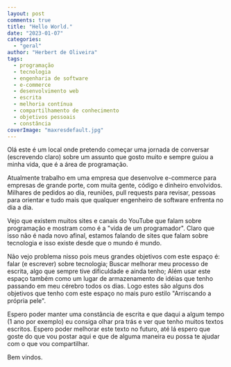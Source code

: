 ```yaml
---
layout: post
comments: true
title: "Hello World."
date: "2023-01-07"
categories: 
  - "geral"
author: "Herbert de Oliveira"
tags:
  - programação
  - tecnologia
  - engenharia de software
  - e-commerce
  - desenvolvimento web
  - escrita
  - melhoria contínua
  - compartilhamento de conhecimento
  - objetivos pessoais
  - constância
coverImage: "maxresdefault.jpg"
---
```


Olá este é um local onde pretendo começar uma jornada de conversar (escrevendo claro) sobre um assunto que gosto muito e sempre guiou a minha vida, que é a área de programação.

Atualmente trabalho em uma empresa que desenvolve e-commerce para empresas de grande porte, com muita gente, código e dinheiro envolvidos. Milhares de pedidos ao dia, reuniões, pull requests para revisar, pessoas para orientar e tudo mais que qualquer engenheiro de software enfrenta no dia a dia.

Vejo que existem muitos sites e canais do YouTube que falam sobre programação e mostram como é a "vida de um programador". Claro que isso não é nada novo afinal, estamos falando de sites que falam sobre tecnologia e isso existe desde que o mundo é mundo.

Não vejo problema nisso pois meus grandes objetivos com este espaço é: falar (e escrever) sobre tecnologia; Buscar melhorar meu processo de escrita, algo que sempre tive dificuldade e ainda tenho; Além usar este espaço também como um lugar de armazenamento de idéias que tenho passando em meu cérebro todos os dias. Logo estes são alguns dos objetivos que tenho com este espaço no mais puro estilo "Arriscando a própria pele".

Espero poder manter uma constância de escrita e que daqui a algum tempo (1 ano por exemplo) eu consiga olhar pra trás e ver que tenho muitos textos escritos. Espero poder melhorar este texto no futuro, até lá espero que goste do que vou postar aqui e que de alguma maneira eu possa te ajudar com o que vou compartilhar.

Bem vindos.
